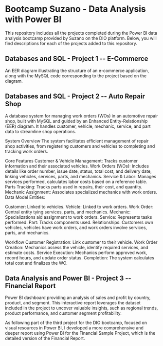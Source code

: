 # Bootcamp Suzano - Data Analysis with Power BI
This repository includes all the projects completed during the Power BI data analysis bootcamp provided by Suzano on the DIO platform. Below, you will find descriptions for each of the projects added to this repository.

## Databases and SQL - Project 1 -- E-Commerce
An EER diagram illustrating the structure of an e-commerce application, along with the MySQL code corresponding to the project based on the diagram.

## Databases and SQL - Project 2 -- Auto Repair Shop
A database system for managing work orders (WOs) in an automotive repair shop, built with MySQL and guided by an Enhanced Entity-Relationship (EER) diagram. It handles customer, vehicle, mechanic, service, and part data to streamline shop operations.

System Overview
The system facilitates efficient management of repair shop activities, from registering customers and vehicles to completing and tracking work orders.

Core Features
Customer & Vehicle Management: Tracks customer information and their associated vehicles.
Work Orders (WOs): Includes details like order number, issue date, status, total cost, and delivery date, linking vehicles, services, parts, and mechanics.
Service & Labor: Manages services performed, calculates labor costs based on a reference table.
Parts Tracking: Tracks parts used in repairs, their cost, and quantity.
Mechanic Assignment: Associates specialized mechanics with work orders.
Data Model
Entities:

Customer: Linked to vehicles.
Vehicle: Linked to work orders.
Work Order: Central entity tying services, parts, and mechanics.
Mechanic: Specializations aid assignment to work orders.
Service: Represents tasks performed.
Part: Tracks components used.
Relationships:
Customers own vehicles, vehicles have work orders, and work orders involve services, parts, and mechanics.

Workflow
Customer Registration: Link customer to their vehicle.
Work Order Creation: Mechanics assess the vehicle, identify required services, and estimate costs.
Service Execution: Mechanics perform approved work, record hours, and update order status.
Completion: The system calculates total cost and finalizes the WO.

## Data Analysis and Power BI - Project 3 -- Financial Report
Power BI dashboard providing an analysis of sales and profit by country, product, and segment. This interactive report leverages the dataset included in the project to uncover valuable insights, such as regional trends, product performance, and customer segment profitability.

As following part of the third project for the DIO bootcamp, focused on visual resources in Power BI, I developed a more comprehensive and deeper report using Power BI for the Financial Sample Project, which is the detailed version of the Financial Report.

